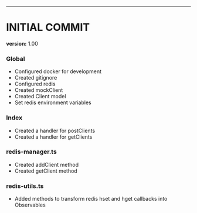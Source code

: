 
---
# INITIAL COMMIT
**version:** 1.00

### Global
- Configured docker for development
- Created gitignore
- Configured redis
- Created mockClient
- Created Client model
- Set redis environment variables

### Index
- Created a handler for postClients
- Created a handler for getClients

### redis-manager.ts
- Created addClient method
- Created getClient method

### redis-utils.ts
- Added methods to transform redis hset and hget callbacks into Observables